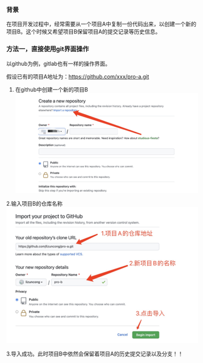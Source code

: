 ### 背景
在项目开发过程中，经常需要从一个项目A中复制一份代码出来，以创建一个新的项目B。这个时候又希望项目B保留项目A的提交记录等历史信息。


### 方法一，直接使用git界面操作
以github为例，gitlab也有一样的操作界面。

假设已有的项目A地址为：https://github.com/xxx/pro-a.git

1. 在github中创建一个新的项目B
![image](https://github.com/lizuncong/Front-End-Development-Notes/blob/master/resource/git-1.jpg)

2.输入项目B的仓库名称
![image](https://github.com/lizuncong/Front-End-Development-Notes/blob/master/resource/git-2.jpg)

3.导入成功。此时项目B中依然会保留着项目A的历史提交记录以及分支！！
